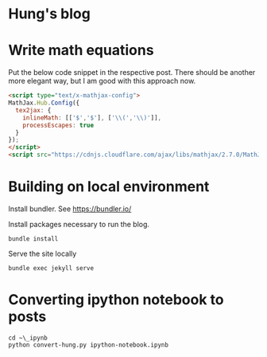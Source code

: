 # Hung's blog

# Write math equations

Put the below code snippet in the respective post. There should be
another more elegant way, but I am good with this approach now.

``` html
<script type="text/x-mathjax-config">
MathJax.Hub.Config({
  tex2jax: {
    inlineMath: [['$','$'], ['\\(','\\)']],
    processEscapes: true
  }
});
</script>
<script src="https://cdnjs.cloudflare.com/ajax/libs/mathjax/2.7.0/MathJax.js?config=TeX-AMS-MML_HTMLorMML" type="text/javascript"></script>

```

# Building on local environment

Install bundler. See https://bundler.io/

Install packages necessary to run the blog.
``` shell
bundle install
```

Serve the site locally
``` shell
bundle exec jekyll serve
```

# Converting ipython notebook to posts

``` shell
cd ~\_ipynb
python convert-hung.py ipython-notebook.ipynb
```

